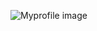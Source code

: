 ![Myprofile image](https://avatars0.githubusercontent.com/u/13314309?s=400&u=9cdb77e6ca77a5c4c3afd3d9fc53452f152fcec9&v=4)
